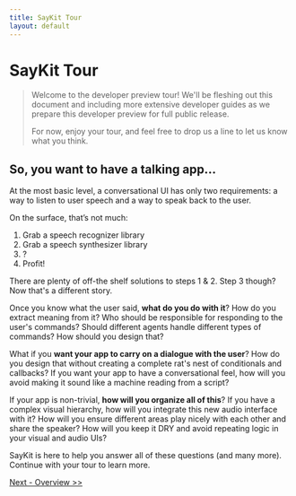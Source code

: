```yaml
---
title: SayKit Tour
layout: default
---
```


# SayKit Tour

> Welcome to the developer preview tour! We'll be fleshing out this document and including more extensive developer guides as we prepare this developer preview for full public release.
> 
> For now, enjoy your tour, and feel free to drop us a line to let us know what you think.

## So, you want to have a talking app...

At the most basic level, a conversational UI has only two requirements: a way to listen to user speech and a way to speak back to the user.

On the surface, that’s not much:

1. Grab a speech recognizer library
2. Grab a speech synthesizer library
3. ?
4. Profit!

There are plenty of off-the shelf solutions to steps 1 & 2. Step 3 though? Now that's a different story. 

Once you know what the user said, **what do you do with it**? How do you extract meaning from it? Who should be responsible for responding to the user's commands? Should different agents handle different types of commands? How should you design that?

What if you **want your app to carry on a dialogue with the user**? How do you design that without creating a complete rat's nest of conditionals and callbacks? If you want your app to have a conversational feel, how will you avoid making it sound like a machine reading from a script?

If your app is non-trivial, **how will you organize all of this**? If you have a complex visual hierarchy, how will you integrate this new audio interface with it? How will you ensure different areas play nicely with each other and share the speaker? How will you keep it DRY and avoid repeating logic in your visual and audio UIs?

SayKit is here to help you answer all of these questions (and many more). Continue with your tour to learn more.

[Next - Overview >>](./01-overview/)
